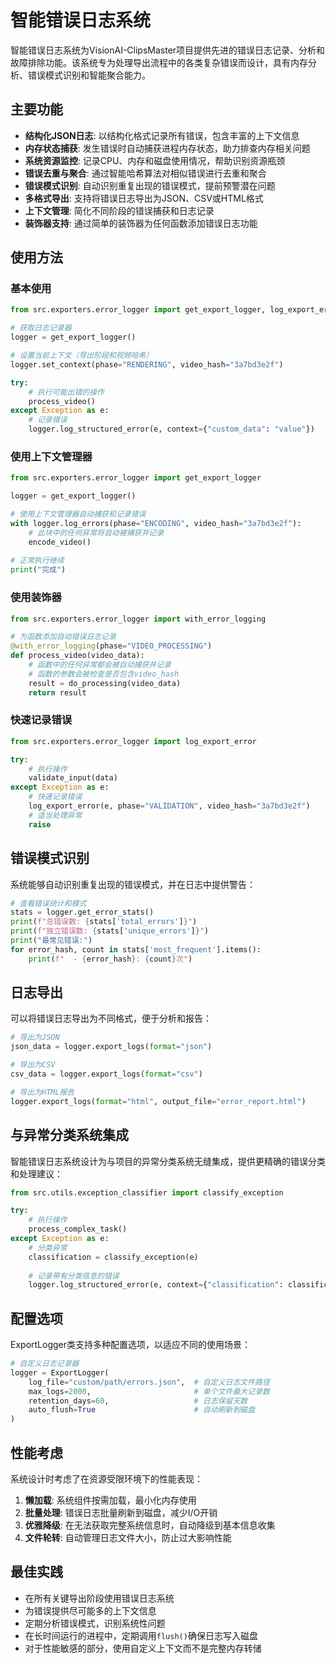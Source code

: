 # 智能错误日志系统

智能错误日志系统为VisionAI-ClipsMaster项目提供先进的错误日志记录、分析和故障排除功能。该系统专为处理导出流程中的各类复杂错误而设计，具有内存分析、错误模式识别和智能聚合能力。

## 主要功能

- **结构化JSON日志**: 以结构化格式记录所有错误，包含丰富的上下文信息
- **内存状态捕获**: 发生错误时自动捕获进程内存状态，助力排查内存相关问题
- **系统资源监控**: 记录CPU、内存和磁盘使用情况，帮助识别资源瓶颈
- **错误去重与聚合**: 通过智能哈希算法对相似错误进行去重和聚合
- **错误模式识别**: 自动识别重复出现的错误模式，提前预警潜在问题
- **多格式导出**: 支持将错误日志导出为JSON、CSV或HTML格式
- **上下文管理**: 简化不同阶段的错误捕获和日志记录
- **装饰器支持**: 通过简单的装饰器为任何函数添加错误日志功能

## 使用方法

### 基本使用

```python
from src.exporters.error_logger import get_export_logger, log_export_error

# 获取日志记录器
logger = get_export_logger()

# 设置当前上下文（导出阶段和视频哈希）
logger.set_context(phase="RENDERING", video_hash="3a7bd3e2f")

try:
    # 执行可能出错的操作
    process_video()
except Exception as e:
    # 记录错误
    logger.log_structured_error(e, context={"custom_data": "value"})
```

### 使用上下文管理器

```python
from src.exporters.error_logger import get_export_logger

logger = get_export_logger()

# 使用上下文管理器自动捕获和记录错误
with logger.log_errors(phase="ENCODING", video_hash="3a7bd3e2f"):
    # 此块中的任何异常将自动被捕获并记录
    encode_video()
    
# 正常执行继续
print("完成")
```

### 使用装饰器

```python
from src.exporters.error_logger import with_error_logging

# 为函数添加自动错误日志记录
@with_error_logging(phase="VIDEO_PROCESSING")
def process_video(video_data):
    # 函数中的任何异常都会被自动捕获并记录
    # 函数的参数会被检查是否包含video_hash
    result = do_processing(video_data)
    return result
```

### 快速记录错误

```python
from src.exporters.error_logger import log_export_error

try:
    # 执行操作
    validate_input(data)
except Exception as e:
    # 快速记录错误
    log_export_error(e, phase="VALIDATION", video_hash="3a7bd3e2f")
    # 适当处理异常
    raise
```

## 错误模式识别

系统能够自动识别重复出现的错误模式，并在日志中提供警告：

```python
# 查看错误统计和模式
stats = logger.get_error_stats()
print(f"总错误数: {stats['total_errors']}")
print(f"独立错误数: {stats['unique_errors']}")
print("最常见错误:")
for error_hash, count in stats['most_frequent'].items():
    print(f"  - {error_hash}: {count}次")
```

## 日志导出

可以将错误日志导出为不同格式，便于分析和报告：

```python
# 导出为JSON
json_data = logger.export_logs(format="json")

# 导出为CSV
csv_data = logger.export_logs(format="csv")

# 导出为HTML报告
logger.export_logs(format="html", output_file="error_report.html")
```

## 与异常分类系统集成

智能错误日志系统设计为与项目的异常分类系统无缝集成，提供更精确的错误分类和处理建议：

```python
from src.utils.exception_classifier import classify_exception

try:
    # 执行操作
    process_complex_task()
except Exception as e:
    # 分类异常
    classification = classify_exception(e)
    
    # 记录带有分类信息的错误
    logger.log_structured_error(e, context={"classification": classification.to_dict()})
```

## 配置选项

ExportLogger类支持多种配置选项，以适应不同的使用场景：

```python
# 自定义日志记录器
logger = ExportLogger(
    log_file="custom/path/errors.json",  # 自定义日志文件路径
    max_logs=2000,                       # 单个文件最大记录数
    retention_days=60,                   # 日志保留天数
    auto_flush=True                      # 自动刷新到磁盘
)
```

## 性能考虑

系统设计时考虑了在资源受限环境下的性能表现：

1. **懒加载**: 系统组件按需加载，最小化内存使用
2. **批量处理**: 错误日志批量刷新到磁盘，减少I/O开销
3. **优雅降级**: 在无法获取完整系统信息时，自动降级到基本信息收集
4. **文件轮转**: 自动管理日志文件大小，防止过大影响性能

## 最佳实践

- 在所有关键导出阶段使用错误日志系统
- 为错误提供尽可能多的上下文信息
- 定期分析错误模式，识别系统性问题
- 在长时间运行的进程中，定期调用`flush()`确保日志写入磁盘
- 对于性能敏感的部分，使用自定义上下文而不是完整内存转储 